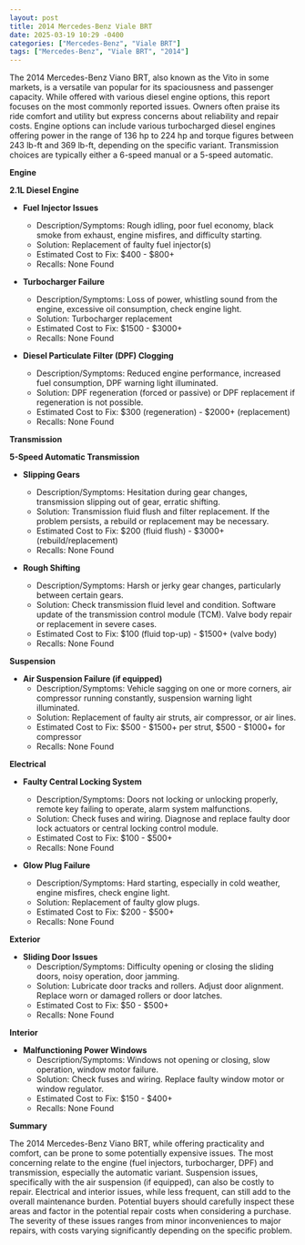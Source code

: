 ```yaml
---
layout: post
title: 2014 Mercedes-Benz Viale BRT
date: 2025-03-19 10:29 -0400
categories: ["Mercedes-Benz", "Viale BRT"]
tags: ["Mercedes-Benz", "Viale BRT", "2014"]
---
```

The 2014 Mercedes-Benz Viano BRT, also known as the Vito in some markets, is a versatile van popular for its spaciousness and passenger capacity. While offered with various diesel engine options, this report focuses on the most commonly reported issues. Owners often praise its ride comfort and utility but express concerns about reliability and repair costs. Engine options can include various turbocharged diesel engines offering power in the range of 136 hp to 224 hp and torque figures between 243 lb-ft and 369 lb-ft, depending on the specific variant. Transmission choices are typically either a 6-speed manual or a 5-speed automatic.

**Engine**

**2.1L Diesel Engine**

*   **Fuel Injector Issues**
    *   Description/Symptoms: Rough idling, poor fuel economy, black smoke from exhaust, engine misfires, and difficulty starting.
    *   Solution: Replacement of faulty fuel injector(s)
    *   Estimated Cost to Fix: $400 - $800+
    *   Recalls: None Found

*   **Turbocharger Failure**
    *   Description/Symptoms: Loss of power, whistling sound from the engine, excessive oil consumption, check engine light.
    *   Solution: Turbocharger replacement
    *   Estimated Cost to Fix: $1500 - $3000+
    *   Recalls: None Found

*   **Diesel Particulate Filter (DPF) Clogging**
    *   Description/Symptoms: Reduced engine performance, increased fuel consumption, DPF warning light illuminated.
    *   Solution: DPF regeneration (forced or passive) or DPF replacement if regeneration is not possible.
    *   Estimated Cost to Fix: $300 (regeneration) - $2000+ (replacement)
    *   Recalls: None Found

**Transmission**

**5-Speed Automatic Transmission**

*   **Slipping Gears**
    *   Description/Symptoms: Hesitation during gear changes, transmission slipping out of gear, erratic shifting.
    *   Solution: Transmission fluid flush and filter replacement. If the problem persists, a rebuild or replacement may be necessary.
    *   Estimated Cost to Fix: $200 (fluid flush) - $3000+ (rebuild/replacement)
    *   Recalls: None Found

*   **Rough Shifting**
    *   Description/Symptoms: Harsh or jerky gear changes, particularly between certain gears.
    *   Solution: Check transmission fluid level and condition. Software update of the transmission control module (TCM). Valve body repair or replacement in severe cases.
    *   Estimated Cost to Fix: $100 (fluid top-up) - $1500+ (valve body)
    *   Recalls: None Found

**Suspension**

*   **Air Suspension Failure (if equipped)**
    *   Description/Symptoms: Vehicle sagging on one or more corners, air compressor running constantly, suspension warning light illuminated.
    *   Solution: Replacement of faulty air struts, air compressor, or air lines.
    *   Estimated Cost to Fix: $500 - $1500+ per strut, $500 - $1000+ for compressor
    *   Recalls: None Found

**Electrical**

*   **Faulty Central Locking System**
    *   Description/Symptoms: Doors not locking or unlocking properly, remote key failing to operate, alarm system malfunctions.
    *   Solution: Check fuses and wiring. Diagnose and replace faulty door lock actuators or central locking control module.
    *   Estimated Cost to Fix: $100 - $500+
    *   Recalls: None Found

*   **Glow Plug Failure**
    *   Description/Symptoms: Hard starting, especially in cold weather, engine misfires, check engine light.
    *   Solution: Replacement of faulty glow plugs.
    *   Estimated Cost to Fix: $200 - $500+
    *   Recalls: None Found

**Exterior**

*   **Sliding Door Issues**
    *   Description/Symptoms: Difficulty opening or closing the sliding doors, noisy operation, door jamming.
    *   Solution: Lubricate door tracks and rollers. Adjust door alignment. Replace worn or damaged rollers or door latches.
    *   Estimated Cost to Fix: $50 - $500+
    *   Recalls: None Found

**Interior**

*   **Malfunctioning Power Windows**
    *   Description/Symptoms: Windows not opening or closing, slow operation, window motor failure.
    *   Solution: Check fuses and wiring. Replace faulty window motor or window regulator.
    *   Estimated Cost to Fix: $150 - $400+
    *   Recalls: None Found

**Summary**

The 2014 Mercedes-Benz Viano BRT, while offering practicality and comfort, can be prone to some potentially expensive issues. The most concerning relate to the engine (fuel injectors, turbocharger, DPF) and transmission, especially the automatic variant. Suspension issues, specifically with the air suspension (if equipped), can also be costly to repair. Electrical and interior issues, while less frequent, can still add to the overall maintenance burden. Potential buyers should carefully inspect these areas and factor in the potential repair costs when considering a purchase. The severity of these issues ranges from minor inconveniences to major repairs, with costs varying significantly depending on the specific problem.

